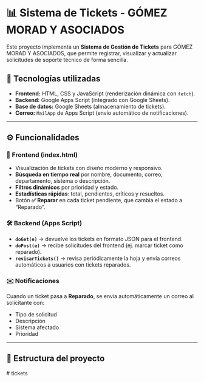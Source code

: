 # 📊 Sistema de Tickets - GÓMEZ MORAD Y ASOCIADOS

Este proyecto implementa un **Sistema de Gestión de Tickets** para GÓMEZ MORAD Y ASOCIADOS, que permite registrar, visualizar y actualizar solicitudes de soporte técnico de forma sencilla.

## 🚀 Tecnologías utilizadas

- **Frontend:** HTML, CSS y JavaScript (renderización dinámica con `fetch`).
- **Backend:** Google Apps Script (integrado con Google Sheets).
- **Base de datos:** Google Sheets (almacenamiento de tickets).
- **Correo:** `MailApp` de Apps Script (envío automático de notificaciones).

---

## ⚙️ Funcionalidades

### 🎨 Frontend (index.html)
- Visualización de tickets con diseño moderno y responsivo.
- **Búsqueda en tiempo real** por nombre, documento, correo, departamento, sistema o descripción.
- **Filtros dinámicos** por prioridad y estado.
- **Estadísticas rápidas**: total, pendientes, críticos y resueltos.
- Botón **✅ Reparar** en cada ticket pendiente, que cambia el estado a “Reparado”.

### 🛠️ Backend (Apps Script)
- **`doGet(e)`** → devuelve los tickets en formato JSON para el frontend.
- **`doPost(e)`** → recibe solicitudes del frontend (ej. marcar ticket como reparado).
- **`revisarTickets()`** → revisa periódicamente la hoja y envía correos automáticos a usuarios con tickets reparados.

### ✉️ Notificaciones
Cuando un ticket pasa a **Reparado**, se envía automáticamente un correo al solicitante con:
- Tipo de solicitud
- Descripción
- Sistema afectado
- Prioridad

---

## 📂 Estructura del proyecto

#   t i c k e t s  
 